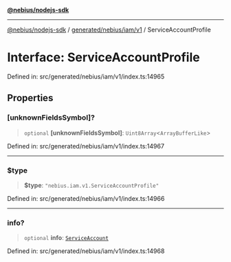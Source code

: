[**@nebius/nodejs-sdk**](../../../../../README.md)

---

[@nebius/nodejs-sdk](../../../../../README.md) / [generated/nebius/iam/v1](../README.md) / ServiceAccountProfile

# Interface: ServiceAccountProfile

Defined in: src/generated/nebius/iam/v1/index.ts:14965

## Properties

### \[unknownFieldsSymbol\]?

> `optional` **\[unknownFieldsSymbol\]**: `Uint8Array`\<`ArrayBufferLike`\>

Defined in: src/generated/nebius/iam/v1/index.ts:14967

---

### $type

> **$type**: `"nebius.iam.v1.ServiceAccountProfile"`

Defined in: src/generated/nebius/iam/v1/index.ts:14966

---

### info?

> `optional` **info**: [`ServiceAccount`](ServiceAccount.md)

Defined in: src/generated/nebius/iam/v1/index.ts:14968
